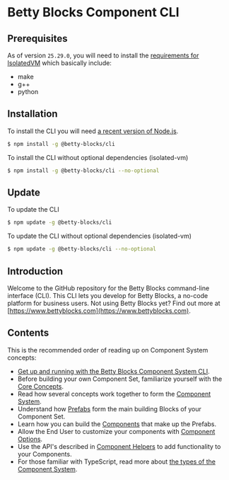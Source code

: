 # Betty Blocks Component CLI

## Prerequisites

As of version `25.29.0`, you will need to install the [requirements for IsolatedVM](https://www.npmjs.com/package/isolated-vm#requirements) which basically include:

- make
- g++
- python

## Installation

To install the CLI you will need [a recent version of Node.js](https://nodejs.org/en/).

```bash
$ npm install -g @betty-blocks/cli
```

To install the CLI without optional dependencies (isolated-vm)

```bash
$ npm install -g @betty-blocks/cli --no-optional
```

## Update

To update the CLI

```bash
$ npm update -g @betty-blocks/cli
```

To update the CLI without optional dependencies (isolated-vm)

```bash
$ npm update -g @betty-blocks/cli --no-optional
```

## Introduction

Welcome to the GitHub repository for the Betty Blocks command-line interface (CLI). This CLI lets you develop for Betty Blocks, a no-code platform for business users. Not using Betty Blocks yet? Find out more at [https://www.bettyblocks.com](https://www.bettyblocks.com).

## Contents

This is the recommended order of reading up on Component System concepts:

- [Get up and running with the Betty Blocks Component System CLI](https://github.com/bettyblocks/cli/wiki/Usage).
- Before building your own Component Set, familiarize yourself with the [Core Concepts](https://github.com/bettyblocks/cli/wiki/Core-Concepts).
- Read how several concepts work together to form the [Component System](https://github.com/bettyblocks/cli/wiki/Component-System).
- Understand how [Prefabs](https://github.com/bettyblocks/cli/wiki/Prefabs) form the main building Blocks of your Component Set.
- Learn how you can build the [Components](https://github.com/bettyblocks/cli/wiki/Components) that make up the Prefabs.
- Allow the End User to customize your components with [Component Options](https://github.com/bettyblocks/cli/wiki/Component-Options).
- Use the API's described in [Component Helpers](https://github.com/bettyblocks/cli/wiki/Component-Helpers) to add functionality to your Components.
- For those familiar with TypeScript, read more about [the types of the Component System](https://github.com/bettyblocks/cli/wiki/Types).
